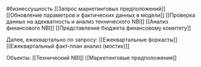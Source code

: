 #бизнессущность 
[[Запрос маркетинговых предположений]]
[[Обновление параметров и фактических данных в модели]]
[[Проверка данных на адекватность и анализ технического NBI]]
[[Анализ финансового NBI]]
[[Представление бюджета финансовому комитету]]

Далее, ежеквартально по запросу:
[[Ежеквартальные форкасты]]
[[Ежеквартальный факт-план анализ (мостик)]]


Объекты:
[[Технический NBI]]
[[Маркетинговые предположения]]
